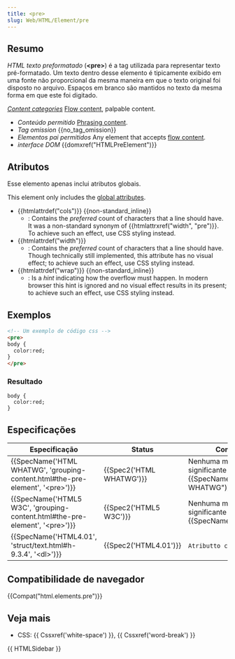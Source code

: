 ```yaml
---
title: <pre>
slug: Web/HTML/Element/pre
---
```


## Resumo

_HTML texto preformatado_ (**\<pre>**) é a tag utilizada para representar texto pré-formatado. Um texto dentro desse elemento é tipicamente exibido em uma fonte não proporcional da mesma maneira em que o texto original foi disposto no arquivo. Espaços em branco são mantidos no texto da mesma forma em que este foi digitado.

_[Content categories](/pt-BR/docs/HTML/Content_categories)_ [Flow content](/pt-BR/docs/HTML/Content_categories#Flow_content), palpable content.

- _Conteúdo permitido_ [Phrasing content](/pt-BR/docs/HTML/Content_categories#Phrasing_content).
- _Tag omission_ {{no_tag_omission}}
- _Elementos pai permitidos_ Any element that accepts [flow content](/pt-BR/docs/HTML/Content_categories#flow_content).
- _interface DOM_ {{domxref("HTMLPreElement")}}

## Atributos

Esse elemento apenas inclui atributos globais.

This element only includes the [global attributes](/pt-BR/docs/HTML/Global_attributes).

- {{htmlattrdef("cols")}} {{non-standard_inline}}
  - : Contains the _preferred_ count of characters that a line should have. It was a non-standard synonym of {{htmlattrxref("width", "pre")}}. To achieve such an effect, use CSS styling instead.
- {{htmlattrdef("width")}}
  - : Contains the _preferred_ count of characters that a line should have. Though technically still implemented, this attribute has no visual effect; to achieve such an effect, use CSS styling instead.
- {{htmlattrdef("wrap")}} {{non-standard_inline}}
  - : Is a _hint_ indicating how the overflow must happen. In modern browser this hint is ignored and no visual effect results in its present; to achieve such an effect, use CSS styling instead.

## Exemplos

```html
<!-- Um exemplo de código css -->
<pre>
body {
  color:red;
}
</pre>
```

### Resultado

```
body {
  color:red;
}
```

## Especificações

| Especificação                                                                                                    | Status                           | Comentário                                                           |
| ---------------------------------------------------------------------------------------------------------------- | -------------------------------- | -------------------------------------------------------------------- |
| {{SpecName('HTML WHATWG', 'grouping-content.html#the-pre-element', '&lt;pre&gt;')}} | {{Spec2('HTML WHATWG')}} | Nenhuma mudança significante na {{SpecName("HTML WHATWG")}} |
| {{SpecName('HTML5 W3C', 'grouping-content.html#the-pre-element', '&lt;pre&gt;')}}     | {{Spec2('HTML5 W3C')}}     | Nenhuma mudança significante na {{SpecName("HTML4.01")}}     |
| {{SpecName('HTML4.01', 'struct/text.html#h-9.3.4', '&lt;dl&gt;')}}                         | {{Spec2('HTML4.01')}}     | `Atributto cols` obsoleto                                            |

## Compatibilidade de navegador

{{Compat("html.elements.pre")}}

## Veja mais

- CSS: {{ Cssxref('white-space') }}, {{ Cssxref('word-break') }}

{{ HTMLSidebar }}
